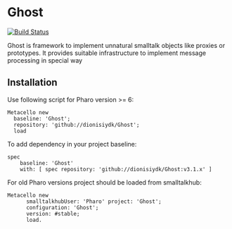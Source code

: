 # Ghost
[![Build Status](https://travis-ci.org/pharo-ide/Ghost.svg?branch=master)](https://travis-ci.org/pharo-ide/Ghost)

Ghost is framework to implement unnatural smalltalk objects like proxies or prototypes. It provides suitable infrastructure to implement message processing in special way

## Installation
Use following script for Pharo version >= 6:
```Smalltalk
Metacello new
  baseline: 'Ghost';
  repository: 'github://dionisiydk/Ghost';
  load
```
To add dependency in your project baseline:
```Smalltalk
spec
    baseline: 'Ghost'
    with: [ spec repository: 'github://dionisiydk/Ghost:v3.1.x' ]
```
For old Pharo versions project should be loaded from smalltalkhub:
```Smalltalk
Metacello new
      smalltalkhubUser: 'Pharo' project: 'Ghost';
      configuration: 'Ghost';
      version: #stable;
      load.
```
